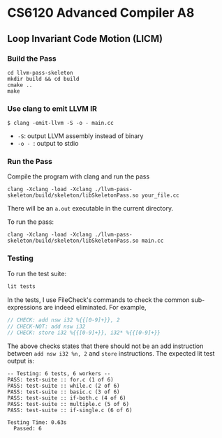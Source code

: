# CS6120 Advanced Compiler A8
## Loop Invariant Code Motion (LICM)


### Build the Pass
```
cd llvm-pass-skeleton
mkdir build && cd build
cmake ..
make
```
### Use clang to emit LLVM IR
```
$ clang -emit-llvm -S -o - main.cc
```
- `-S`: output LLVM assembly instead of binary
- `-o - `: output to stdio

### Run the Pass
Compile the program with clang and run the pass
```
clang -Xclang -load -Xclang ./llvm-pass-skeleton/build/skeleton/libSkeletonPass.so your_file.cc
```
There will be an `a.out` executable in the current directory. 

To run the pass: 
```
clang -Xclang -load -Xclang ./llvm-pass-skeleton/build/skeleton/libSkeletonPass.so main.cc
```

### Testing
To run the test suite:
```sh
lit tests
```
In the tests, I use FileCheck's commands to check the common sub-expressions are indeed eliminated. For example, 
```c++
// CHECK: add nsw i32 %{{[0-9]+}}, 2
// CHECK-NOT: add nsw i32
// CHECK: store i32 %{{[0-9]+}}, i32* %{{[0-9]+}}
```
The above checks states that there should not be an add instruction between `add nsw i32 %n, 2` and `store` instructions. The expected lit test output is: 
```
-- Testing: 6 tests, 6 workers --
PASS: test-suite :: for.c (1 of 6)
PASS: test-suite :: while.c (2 of 6)
PASS: test-suite :: basic.c (3 of 6)
PASS: test-suite :: if-both.c (4 of 6)
PASS: test-suite :: multiple.c (5 of 6)
PASS: test-suite :: if-single.c (6 of 6)

Testing Time: 0.63s
  Passed: 6
```
